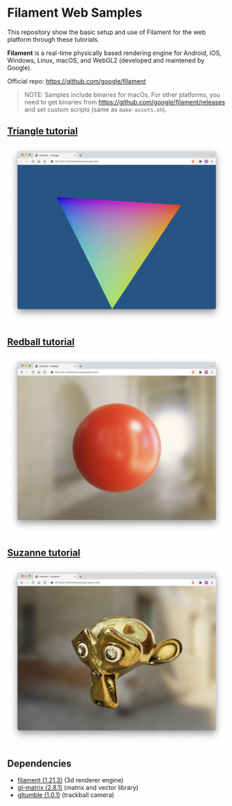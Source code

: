 # Filament Web Samples

This repository show the basic setup and use of Filament for the web platform through these tutorials.

**Filament** is a real-time physically based rendering engine for Android, iOS, Windows, Linux, macOS, and WebGL2 (developed and maintened by Google).

Official repo: https://github.com/google/filament

> NOTE: Samples include binaries for macOs. For other platforms, you need to get binaries from https://github.com/google/filament/releases and set custom scripts (same as `make-assets.sh`).

## [Triangle tutorial](https://google.github.io/filament/webgl/tutorial_triangle.html)

![triangle.png](./assets/images/triangle.png)

## [Redball tutorial](https://google.github.io/filament/webgl/tutorial_redball.html)

![redball.png](./assets/images/redball.png)

## [Suzanne tutorial](https://google.github.io/filament/webgl/tutorial_suzanne.html)

![suzanne.png](./assets/images/suzanne.png)

## Dependencies

- [filament (1.21.3)](https://github.com/google/filament) (3d renderer engine)
- [gl-matrix (2.8.1)](https://github.com/toji/gl-matrix) (matrix and vector library)
- [gltumble (1.0.1)](https://github.com/prideout/gltumble) (trackball camera)